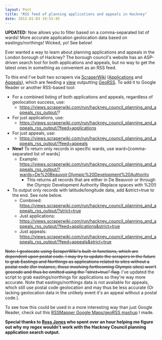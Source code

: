 ```yaml
---
layout: Post
title: "RSS feed of planning applications and appeals in Hackney"
date: 2012-01-03 19:53:45
---
```


**UPDATED:** Now allows you to filter based on a comma-separated list of wards! More accurate application geolocation data based on eastings/northings! Wicked, yo! See below!

Ever wanted a way to learn about planning applications and appeals in the London borough of Hackney? The borough council's website has an ASP-driven search tool for both applications and appeals, but no way to get the latest ones in something as convenient as an RSS feed.

To this end I've built two scrapers via [ScraperWiki](http://www.scraperwiki.com) ([Applications](https://scraperwiki.com/scrapers/hackney_planning_simpletest_browser_attempt_1/) and [Appeals](https://scraperwiki.com/scrapers/hackney_planning_appeal_simpletest_browser/)), which are feeding a [view](https://scraperwiki.com/views/hackney_council_planning_and_appeals_rss_output/) outputting [GeoRSS](http://www.georss.org). To add it to Google Reader or another RSS-based tool:

* For a combined listing of both applications and appeals, regardless of geolocation success, use:
    * https://views.scraperwiki.com/run/hackney_council_planning_and_appeals_rss_output/?
* For just applications, use:
    * https://views.scraperwiki.com/run/hackney_council_planning_and_appeals_rss_output/?feed=applications
* For just appeals, use:
    * https://views.scraperwiki.com/run/hackney_council_planning_and_appeals_rss_output/?feed=appeals
* **New!** To return only records in specific wards, use ward=[comma-separated list of wards]
    * Example: https://views.scraperwiki.com/run/hackney_council_planning_and_appeals_rss_output/?wards=De%20Beauvoir,Olympic%20Development%20Authority
        * This returns all records that are either in De Beauvoir or through the Olympic Development Authority (Replace spaces with %20!)
* To output only records with latitude/longitude data, add &strict=true to the end. See note below.
    * Combined: https://views.scraperwiki.com/run/hackney_council_planning_and_appeals_rss_output/?strict=true
    * Just applications: https://views.scraperwiki.com/run/hackney_council_planning_and_appeals_rss_output/?feed=applications&strict=true
    * Just appeals: https://views.scraperwiki.com/run/hackney_council_planning_and_appeals_rss_output/?feed=appeals&strict=true

<strike>Note: I geolocate using ScraperWiki's built-in functions, which are dependent upon postal code. I may try to update the scrapers in the future to grab Eastings and Northings as applications related to sites without a postal code (for instance, those involving forthcoming Olympic sites) won't geocode and thus be omitted using the "strict=true" flag.</strike> I've updated the script to grab eastings/northings for applications so they're way more accurate. Note that eastings/northings data is not available for appeals, which still use postal code geolocation and may thus be less accurate (Or lacking geolocation data in the unlikely event it's an appeal without a postal code.).

To see how this could be used in a more interesting way than just Google Reader, check out this [RSSMapper Google Maps/geoRSS mashup](http://www.rssmapper.com/map/map?id=201112111844033) I made. 

**Special thanks to [Ross Jones](https://twitter.com/rossjones) who spent over an hour helping me figure out why my regex wouldn't work with the Hackney Council planning application search output.**